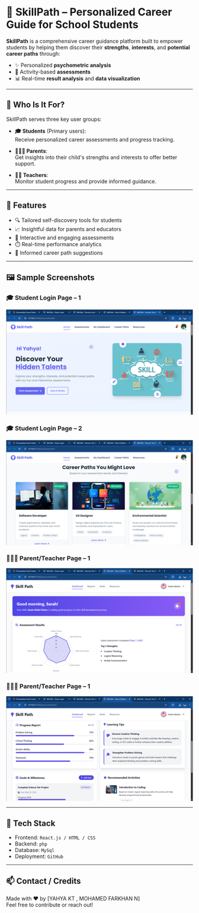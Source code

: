 # 🎯 SkillPath – Personalized Career Guide for School Students

**SkillPath** is a comprehensive career guidance platform built to empower students by helping them discover their **strengths**, **interests**, and **potential career paths** through:
- ✨ Personalized **psychometric analysis**
- 🧩 Activity-based **assessments**
- 📊 Real-time **result analysis** and **data visualization**

---

## 👥 Who Is It For?

SkillPath serves three key user groups:

- **🎓 Students** (Primary users):  
  Receive personalized career assessments and progress tracking.

- **👨‍👩‍👧 Parents**:  
  Get insights into their child's strengths and interests to offer better support.

- **👩‍🏫 Teachers**:  
  Monitor student progress and provide informed guidance.

---

## 🌟 Features

- 🔍 Tailored self-discovery tools for students  
- 📈 Insightful data for parents and educators  
- 🧠 Interactive and engaging assessments  
- ⏱️ Real-time performance analytics  
- 📌 Informed career path suggestions

---

## 🖼️ Sample Screenshots

### 🎓 Student Login Page – 1
![Student Login 1](sample-images/student-login1.png.png)

### 🎓 Student Login Page – 2
![Student Login 2](sample-images/student-login3.png.png)

### 👨‍👩‍👧 Parent/Teacher Page – 1
![Parent Page 1](sample-images/parent-page1.png.png)

### 👨‍👩‍👧 Parent/Teacher Page – 1
![Parent Page 2](sample-images/parent-page2.png.png)



---

## 🚀 Tech Stack

- Frontend: `React.js / HTML / CSS`
- Backend: `php`
- Database: `MySql`
- Deployment: `GitHub`

---

## 📫 Contact / Credits

Made with ❤️ by [YAHYA KT , MOHAMED FARKHAN N]  
Feel free to contribute or reach out!

